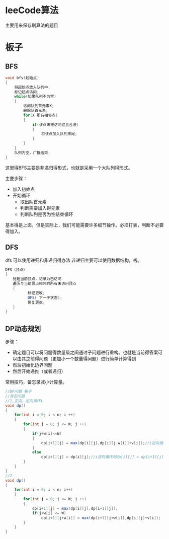 # leeCode算法

主要用来保存刷算法的题目

# 板子

## BFS

```c++
void bfs(起始点)
{
	将起始点放入队列中;
	标记起点访问;
	while(如果队列不为空)
	{
		访问队列首元素X;
		删除队首元素;
		for(X 所有相邻点)
		{
			if(该点未被访问过且合法)
			{
				将该点加入队列末尾; 
			}
		} 
	} 
	队列为空，广搜结束; 
}
```
这里得BFS主要是非递归得形式，也就是采用一个大队列得形式。

主要步骤：
- 加入初始点
- 开始循环
    - 取出队首元素
    - 判断需要加入得元素
    - 判断队列是否为空结束循环


基本得是上面，但是实际上，我们可能需要许多细节操作。必须打表，判断不必要得加入。


## DFS

dfs 可以使用递归和非递归得办法
非递归主要可以使用数据结构，栈。


```java
DFS（顶点） 
{
　　处理当前顶点，记录为已访问
　　遍历与当前顶点相邻的所有未访问顶点
　　{
　　　　　　标记更改;
　　　　　　DFS( 下一子状态);
　　　　　　恢复更改;
　　}
}
```

## DP动态规划

步骤：
- 确定题目可以将问题得数量级之间通过子问题进行重构。也就是当前得答案可以由其之前得问题（更加小一个数量得问题）进行简单计算得到
- 然后初始化边界问题
- 然后开始递推（或者递归）

常用技巧，备忘录减小计算量。

```java
//DP问题 板子
//背包问题
//1,正向、逆向循环i
void dp()
{
    for(int i = 0; i < n; i ++)
    {
        for(int j = 0; j <= W; j ++)
        {
            if(j+w[i]<=W)
            {
                dp[i+1][j] = max(dp[i][j],dp[i][j-w[i]]+v[i]);//i逆向循环则dp[i][j] = max(dp[i+1][j],dp[i+1][j-w[i]]+v[i])
            }
            else
                dp[i+1][j] = dp[i][j];//i逆向循环则dp[i][j] = dp[i+1][j]
        }
    }
}
//2
void dp()
{
    for(int i = 0; i < n; i++)
    {
        for(int j = 0; j <= W; j ++)
        {
            dp[i+1][j] = max(dp[i][j],dp[i+1][j]);
            if(j+w[i] <= W)
                dp[i+1][j+w[i]] = max(dp[i+1][j+w[i]],dp[i][j]+v[i]);
        }
    }
}
```

